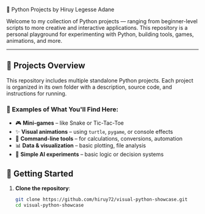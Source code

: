  🐍 Python Projects by Hiruy Legesse Adane

Welcome to my collection of Python projects — ranging from beginner-level scripts to more creative and interactive applications. This repository is a personal playground for experimenting with Python, building tools, games, animations, and more.

---

## 📁 Projects Overview

This repository includes multiple standalone Python projects. Each project is organized in its own folder with a description, source code, and instructions for running.

### 🚀 Examples of What You'll Find Here:

- 🎮 **Mini-games** – like Snake or Tic-Tac-Toe
- ✨ **Visual animations** – using `turtle`, `pygame`, or console effects
- 🔧 **Command-line tools** – for calculations, conversions, automation
- 📊 **Data & visualization** – basic plotting, file analysis
- 🤖 **Simple AI experiments** – basic logic or decision systems

 ## 🚀 Getting Started

1. **Clone the repository**:
   ```bash
   git clone https://github.com/hiruy72/visual-python-showcase.git
   cd visual-python-showcase
